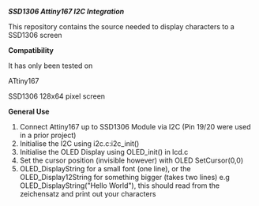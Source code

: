 ***SSD1306 Attiny167 I2C Integration***

This repository contains the source needed to display characters to a SSD1306 screen

**Compatibility** 

It has only been tested on 

ATtiny167

SSD1306 128x64 pixel screen

**General Use**

1.  Connect Attiny167 up to SSD1306 Module via I2C (Pin 19/20 were used in a prior project)
2.  Initialise the I2C using i2c.c:i2c_init()
3.  Initialise the OLED Display using OLED_init() in lcd.c
4.  Set the cursor position (invisible however) with OLED SetCursor(0,0)
5.  OLED_DisplayString for a small font (one line), or the OLED_Display12String for something bigger (takes two lines) e.g OLED_DisplayString("Hello World"), this should read from the zeichensatz and print out your characters




